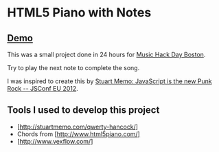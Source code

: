 # HTML5 Piano with Notes

## [Demo](www.google.com) 

This was a small project done in 24 hours for [Music Hack Day Boston](http://boston.musichackday.org/2012/index.php?page=Main+page).

Try to play the next note to complete the song.

I was inspired to create this by [Stuart Memo: JavaScript is the new Punk Rock -- JSConf EU 2012](http://www.youtube.com/watch?v=PN8Eg1K9xjE).


## Tools I used to develop this project
* [http://stuartmemo.com/qwerty-hancock/]
* Chords from [http://www.html5piano.com/]
* [http://www.vexflow.com/]

